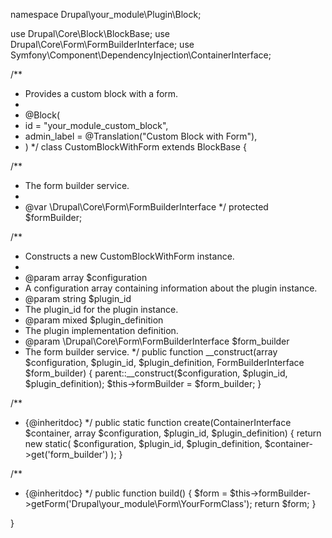 namespace Drupal\your_module\Plugin\Block;

use Drupal\Core\Block\BlockBase;
use Drupal\Core\Form\FormBuilderInterface;
use Symfony\Component\DependencyInjection\ContainerInterface;

/**
 * Provides a custom block with a form.
 *
 * @Block(
 *   id = "your_module_custom_block",
 *   admin_label = @Translation("Custom Block with Form"),
 * )
 */
class CustomBlockWithForm extends BlockBase {

  /**
   * The form builder service.
   *
   * @var \Drupal\Core\Form\FormBuilderInterface
   */
  protected $formBuilder;

  /**
   * Constructs a new CustomBlockWithForm instance.
   *
   * @param array $configuration
   *   A configuration array containing information about the plugin instance.
   * @param string $plugin_id
   *   The plugin_id for the plugin instance.
   * @param mixed $plugin_definition
   *   The plugin implementation definition.
   * @param \Drupal\Core\Form\FormBuilderInterface $form_builder
   *   The form builder service.
   */
  public function __construct(array $configuration, $plugin_id, $plugin_definition, FormBuilderInterface $form_builder) {
    parent::__construct($configuration, $plugin_id, $plugin_definition);
    $this->formBuilder = $form_builder;
  }

  /**
   * {@inheritdoc}
   */
  public static function create(ContainerInterface $container, array $configuration, $plugin_id, $plugin_definition) {
    return new static(
      $configuration,
      $plugin_id,
      $plugin_definition,
      $container->get('form_builder')
    );
  }

  /**
   * {@inheritdoc}
   */
  public function build() {
    $form = $this->formBuilder->getForm('Drupal\your_module\Form\YourFormClass');
    return $form;
  }

}

